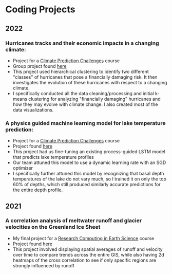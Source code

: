 # Coding Projects

## 2022
### Hurricanes tracks and their economic impacts in a changing climate:  
- Project for a [Climate Prediction Challenges](https://leap.columbia.edu/) course
- Group project found [here](https://github.com/katelmarsh/hurricanes_climate_pred)
- This project used hierarchical clustering to identify two different "classes" of hurricanes that pose a financially damaging risk. It then investigates the evolution of these hurricanes with respect to a changing climate.
- I specifically conducted all the data cleaning/processing and initial k-means clustering for analyzing "financially damaging" hurricanes and how they may evolve with climate change. I also created most of the data visualizations. 

### A physics guided machine learning model for lake temperature prediction:
- Project for a [Climate Prediction Challenges](https://leap.columbia.edu/) course
- Project found [here](https://github.com/glugeorge/random-analysis-projects/tree/main/Physics%20Guided%20Machine%20Learning%20for%20a%20Lake%20Stratification%20Model)
- This project had us fine-tuning an existing process-guided LSTM model that predicts lake temperature profiles
- Our team attuned this model to use a dynamic learning rate with an SGD optimizer
- I specifically further attuned this model by recognizing that basal depth temperatures of the lake do not vary much, so I trained it on only the top 60% of depths, which still produced similarly accurate predictions for the entire depth profile.

## 2021
### A correlation analysis of meltwater runoff and glacier velocities on the Greenland Ice Sheet
- My final project for a [Research Computing in Earth Science](https://earth-env-data-science.github.io/intro.html) course
- Project found [here](https://github.com/glugeorge/rces-project)
- This project involved displaying spatial averages of runoff and velocity over time to compare trends across the entire GIS, while also having 2d heatmaps of the cross correlation to see if only specific regions are strongly influenced by runoff


